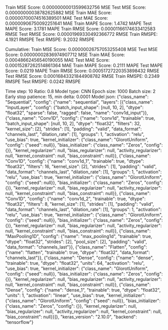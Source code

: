 Train MSE Score: 0.00000000013599632756 MSE
Test MSE Score: 0.00000000038782625882 MSE
Train MAE Score: 0.00000700074516389501 MAE
Test MAE Score: 0.00000906750092251641 MAE
Train MAPE Score: 1.4742 MAPE
Test MAPE Score: 3.1781 MAPE
Train RMSE Score: 0.00001166174633412583 RMSE
Test RMSE Score: 0.00001969330492366772 RMSE
Train RMSPE: 4.1921 RMSPE
Test RMSPE: 9.2032 RMSPE

Cumulative:
Train MSE Score: 0.00000026757053255408 MSE
Test MSE Score: 0.00000002836974907712 MSE
Train MAE Score: 0.00048662456540190055 MAE
Test MAE Score: 0.00015287262514861364 MAE
Train MAPE Score: 0.2111 MAPE
Test MAPE Score: 0.0219 MAPE
Train RMSE Score: 0.00051727220353898432 RMSE
Test RMSE Score: 0.00016843321844908782 RMSE
Train RMSPE: 0.2349 RMSPE
Test RMSPE: 0.0242 RMSPE

Time step: 10
Ratio: 0.8
Model type: CNN
Epoch size: 1000
Batch size: 2
Early stop patience: 15, min delta: 0.0001
Model json: {"class_name": "Sequential", "config": {"name": "sequential", "layers": [{"class_name": "InputLayer", "config": {"batch_input_shape": [null, 10, 2], "dtype": "float32", "sparse": false, "ragged": false, "name": "conv1d_input"}}, {"class_name": "Conv1D", "config": {"name": "conv1d", "trainable": true, "batch_input_shape": [null, 10, 2], "dtype": "float32", "filters": 32, "kernel_size": [2], "strides": [1], "padding": "valid", "data_format": "channels_last", "dilation_rate": [1], "groups": 1, "activation": "relu", "use_bias": true, "kernel_initializer": {"class_name": "GlorotUniform", "config": {"seed": null}}, "bias_initializer": {"class_name": "Zeros", "config": {}}, "kernel_regularizer": null, "bias_regularizer": null, "activity_regularizer": null, "kernel_constraint": null, "bias_constraint": null}}, {"class_name": "Conv1D", "config": {"name": "conv1d_1", "trainable": true, "dtype": "float32", "filters": 16, "kernel_size": [2], "strides": [1], "padding": "valid", "data_format": "channels_last", "dilation_rate": [1], "groups": 1, "activation": "relu", "use_bias": true, "kernel_initializer": {"class_name": "GlorotUniform", "config": {"seed": null}}, "bias_initializer": {"class_name": "Zeros", "config": {}}, "kernel_regularizer": null, "bias_regularizer": null, "activity_regularizer": null, "kernel_constraint": null, "bias_constraint": null}}, {"class_name": "Conv1D", "config": {"name": "conv1d_2", "trainable": true, "dtype": "float32", "filters": 8, "kernel_size": [1], "strides": [1], "padding": "valid", "data_format": "channels_last", "dilation_rate": [1], "groups": 1, "activation": "relu", "use_bias": true, "kernel_initializer": {"class_name": "GlorotUniform", "config": {"seed": null}}, "bias_initializer": {"class_name": "Zeros", "config": {}}, "kernel_regularizer": null, "bias_regularizer": null, "activity_regularizer": null, "kernel_constraint": null, "bias_constraint": null}}, {"class_name": "MaxPooling1D", "config": {"name": "max_pooling1d", "trainable": true, "dtype": "float32", "strides": [2], "pool_size": [2], "padding": "valid", "data_format": "channels_last"}}, {"class_name": "Flatten", "config": {"name": "flatten", "trainable": true, "dtype": "float32", "data_format": "channels_last"}}, {"class_name": "Dense", "config": {"name": "dense", "trainable": true, "dtype": "float32", "units": 64, "activation": "relu", "use_bias": true, "kernel_initializer": {"class_name": "GlorotUniform", "config": {"seed": null}}, "bias_initializer": {"class_name": "Zeros", "config": {}}, "kernel_regularizer": null, "bias_regularizer": null, "activity_regularizer": null, "kernel_constraint": null, "bias_constraint": null}}, {"class_name": "Dense", "config": {"name": "dense_1", "trainable": true, "dtype": "float32", "units": 1, "activation": "linear", "use_bias": true, "kernel_initializer": {"class_name": "GlorotUniform", "config": {"seed": null}}, "bias_initializer": {"class_name": "Zeros", "config": {}}, "kernel_regularizer": null, "bias_regularizer": null, "activity_regularizer": null, "kernel_constraint": null, "bias_constraint": null}}]}, "keras_version": "2.10.0", "backend": "tensorflow"}